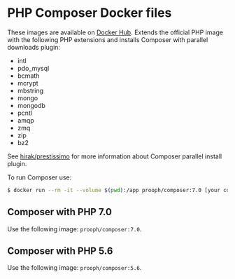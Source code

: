 # PHP Composer Docker files

These images are available on [Docker Hub](https://hub.docker.com/r/prooph/composer/).
Extends the official PHP image with the following PHP extensions and installs Composer with parallel downloads plugin:

* intl 
* pdo_mysql
* bcmath
* mcrypt
* mbstring
* mongo
* mongodb
* pcntl
* amqp
* zmq
* zip
* bz2

See [hirak/prestissimo](https://github.com/hirak/prestissimo) for more information about Composer parallel 
install plugin.

To run Composer use:

```bash
$ docker run --rm -it --volume $(pwd):/app prooph/composer:7.0 [your composer command]
```

## Composer with PHP 7.0
Use the following image: `prooph/composer:7.0`.

## Composer with PHP 5.6
Use the following image: `prooph/composer:5.6`.
